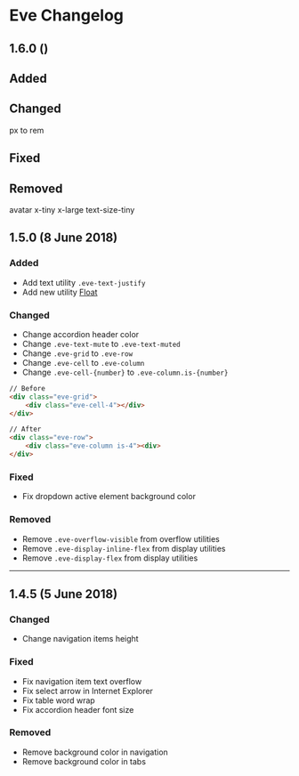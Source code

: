 # Eve Changelog

## 1.6.0 ()

## Added

## Changed
px to rem

## Fixed

## Removed
avatar x-tiny x-large
text-size-tiny

## 1.5.0 (8 June 2018)

### Added
- Add text utility ```.eve-text-justify```
- Add new utility [Float](https://kanbanize.github.io/eve/documentation/#utilities/float)

### Changed
- Change accordion header color
- Change ```.eve-text-mute``` to ```.eve-text-muted```
- Change ```.eve-grid``` to ```.eve-row```
- Change ```.eve-cell``` to ```.eve-column```
- Change ```.eve-cell-{number}``` to `.eve-column.is-{number}`

```html
// Before
<div class="eve-grid">
    <div class="eve-cell-4"></div>
</div>

// After
<div class="eve-row">
    <div class="eve-column is-4"><div>
</div>
```

### Fixed
- Fix dropdown active element background color

### Removed
- Remove ```.eve-overflow-visible``` from overflow utilities
- Remove ```.eve-display-inline-flex``` from display utilities
- Remove ```.eve-display-flex``` from display utilities

---

## 1.4.5 (5 June 2018)

### Changed
- Change navigation items height

### Fixed
- Fix navigation item text overflow
- Fix select arrow in Internet Explorer
- Fix table word wrap
- Fix accordion header font size

### Removed
- Remove background color in navigation
- Remove background color in tabs
